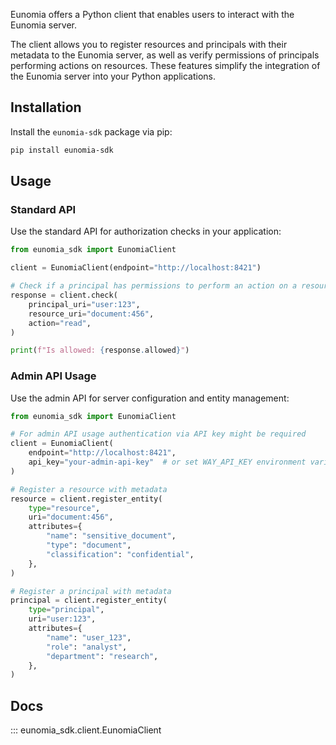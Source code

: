 Eunomia offers a Python client that enables users to interact with the Eunomia server.

The client allows you to register resources and principals with their metadata to the Eunomia server, as well as verify permissions of principals performing actions on resources. These features simplify the integration of the Eunomia server into your Python applications.

## Installation

Install the `eunomia-sdk` package via pip:

```bash
pip install eunomia-sdk
```

## Usage

### Standard API

Use the standard API for authorization checks in your application:

```python
from eunomia_sdk import EunomiaClient

client = EunomiaClient(endpoint="http://localhost:8421")

# Check if a principal has permissions to perform an action on a resource
response = client.check(
    principal_uri="user:123",
    resource_uri="document:456",
    action="read",
)

print(f"Is allowed: {response.allowed}")
```

### Admin API Usage

Use the admin API for server configuration and entity management:

```python
from eunomia_sdk import EunomiaClient

# For admin API usage authentication via API key might be required
client = EunomiaClient(
    endpoint="http://localhost:8421",
    api_key="your-admin-api-key"  # or set WAY_API_KEY environment variable
)

# Register a resource with metadata
resource = client.register_entity(
    type="resource",
    uri="document:456",
    attributes={
        "name": "sensitive_document",
        "type": "document",
        "classification": "confidential",
    },
)

# Register a principal with metadata
principal = client.register_entity(
    type="principal",
    uri="user:123",
    attributes={
        "name": "user_123",
        "role": "analyst",
        "department": "research",
    },
)
```

## Docs

::: eunomia_sdk.client.EunomiaClient
